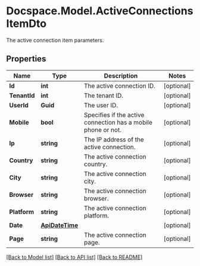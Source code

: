 # Docspace.Model.ActiveConnectionsItemDto
The active connection item parameters.

## Properties

Name | Type | Description | Notes
------------ | ------------- | ------------- | -------------
**Id** | **int** | The active connection ID. | [optional] 
**TenantId** | **int** | The tenant ID. | [optional] 
**UserId** | **Guid** | The user ID. | [optional] 
**Mobile** | **bool** | Specifies if the active connection has a mobile phone or not. | [optional] 
**Ip** | **string** | The IP address of the active connection. | [optional] 
**Country** | **string** | The active connection country. | [optional] 
**City** | **string** | The active connection city. | [optional] 
**Browser** | **string** | The active connection browser. | [optional] 
**Platform** | **string** | The active connection platform. | [optional] 
**Date** | [**ApiDateTime**](ApiDateTime.md) |  | [optional] 
**Page** | **string** | The active connection page. | [optional] 

[[Back to Model list]](../README.md#documentation-for-models) [[Back to API list]](../README.md#documentation-for-api-endpoints) [[Back to README]](../README.md)

